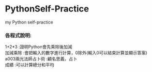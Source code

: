 # PythonSelf-Practice
my Python self-practice<br/>
### 各程式說明:
1+2*3 :證明Python會先乘除後加減<br/>
加減乘除 :會把輸入的數字進行計算，0除外(輸入0可以結束計算並顯示答案)<br/>
a003兩光法師占卜術 :顧名思義，占卜<br/>
成績 :可以計算總分和平均<br/>

